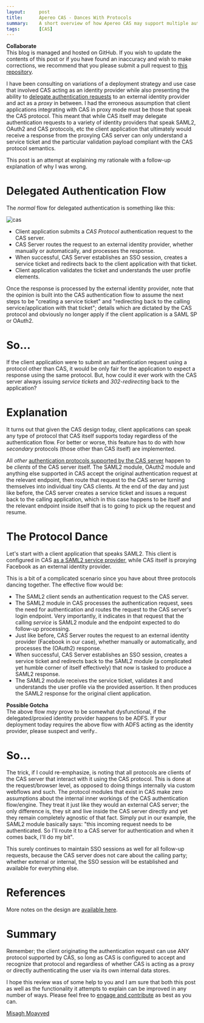 ```yaml
---
layout:     post
title:      Apereo CAS - Dances With Protocols
summary:    A short overview of how Apereo CAS may support multiple authentication protocols simultaneously while acting as both the primary identity provider or proxying another. Two Socks could not be reached for comments.
tags:       [CAS]
---
```


<div class="alert alert-success">
<strong>Collaborate</strong><br/>This blog is managed and hosted on GitHub. If you wish to update the contents of this post or if you have found an inaccuracy and wish to make corrections, we recommend that you please submit a pull request to <a href="https://github.com/apereo/apereo.github.io">this repository</a>.
</div>

I have been consulting on variations of a deployment strategy and use case that involved CAS acting as an identity provider while also presenting the ability to [delegate authentication requests](https://apereo.github.io/cas/development/integration/Delegate-Authentication.html) to an external identity provider and act as a *proxy* in between. I had the erroneous assumption that client applications integrating with CAS in proxy mode must be those that speak the CAS protocol. This meant that while CAS itself may delegate authentication requests to a variety of identity providers that speak SAML2, OAuth2 and CAS protocols, etc the client application that ultimately would receive a response from the proxying CAS server can only understand a service ticket and the particular validation payload compliant with the CAS protocol semantics.

This post is an attempt at explaining my rationale with a follow-up explanation of why I was wrong.

# Delegated Authentication Flow

The *normal* flow for delegated authentication is something like this:

![cas](https://user-images.githubusercontent.com/1205228/36640612-b53abbd2-1a37-11e8-8f95-0179983c4c3e.jpg)

- Client application submits a *CAS Protocol* authentication request to the CAS server.
- CAS Server routes the request to an external identity provider, whether manually or automatically, and processes the response.
- When successful, CAS Server establishes an SSO session, creates a  service ticket and redirects back to the client application with that ticket.
- Client application validates the ticket and understands the user profile elements.

Once the response is processed by the external identity provider, note that the opinion is built into the CAS authentication flow to assume the next steps to be "creating a service ticket" and "redirecting back to the calling service/application with that ticket"; details which are dictated by the CAS protocol and obviously no longer apply if the client application is a SAML SP or OAuth2. 

# So...

If the client application were to submit an authentication request using a protocol other than CAS, it would be only fair for the application to expect a response using the same protocol. But, how could it ever work with the CAS server always issuing *service tickets* and *302-redirecting* back to the application?

# Explanation

It turns out that given the CAS design today, client applications can speak any type of protocol that CAS itself supports today regardless of the authentication flow. For better or worse, this feature has to do with how *secondary* protocols (those other than CAS itself) are implemented.  

All *other* [authentication protocols supported by the CAS server](https://apereo.github.io/cas/development/protocol/Protocol-Overview.html) happen to be *clients* of the CAS server itself. The SAML2 module, OAuth2 module and anything else supported in CAS accept the original authentication request at the relevant endpoint, then route that request to the CAS server turning themselves into individual tiny CAS clients. At the end of the day and just like before, the CAS server creates a service ticket and issues a request back to the calling application, which in this case happens to be itself and the relevant endpoint inside itself that is to going to pick up the request and resume. 

# The Protocol Dance

Let's start with a client application that speaks SAML2. This client is configured in CAS [as a SAML2 service provider](https://apereo.github.io/cas/development/installation/Configuring-SAML2-Authentication.html), while CAS itself is proxying Facebook as an external identity provider. 

This is a bit of a complicated scenario since you have about three protocols dancing together. The effective flow would be:

- The SAML2 client sends an authentication request to the CAS server.
- The SAML2 module in CAS processes the authentication request, sees the need for authentication and routes the request to the CAS server's login endpoint. Very importantly, it indicates in that request that the calling *service* is SAML2 module and the endpoint expected to do follow-up processing.
- Just like before, CAS Server routes the request to an external identity provider (Facebook in our case), whether manually or automatically, and processes the (OAuth2) response.
- When successful, CAS Server establishes an SSO session, creates a  service ticket and redirects back to the SAML2 module (a complicated yet humble corner of itself effectively) that now is tasked to produce a SAML2 response.
- The SAML2 module receives the service ticket, validates it and understands the user profile via the provided assertion. It then produces the SAML2 response for the original client application.

<div class="alert alert-warning">
<strong>Possible Gotcha</strong><br/>The above flow <i>may</i> prove to be somewhat dysfunctional, if the delegated/proxied identity provider happens to be ADFS. If your deployment today requires the above flow with ADFS acting as the identity provider, please suspect and verify.</a>.
</div>

# So...

The trick, if I could re-emphasize, is noting that all protocols are clients of the CAS server that interact with it using the CAS protocol. This is done at the request/browser level, as opposed to doing things internally via custom webflows and such. The protocol modules that exist in CAS make zero assumptions about the internal inner workings of the CAS authentication flow/engine. They treat it just like they would an external CAS server; the only difference is, they sit and live inside the CAS server directly and yet they remain completely agnostic of that fact. Simply put in our example, the SAML2 module basically says: "this incoming request needs to be authenticated. So I'll route it to a CAS server for authentication and when it comes back, I'll do my bit".

This surely continues to maintain SSO sessions as well for all follow-up requests, because the CAS server does not care about the calling party; whether external or internal, the SSO session will be established and available for everything else. 

# References

More notes on the design are [available here](https://apereo.github.io/2017/02/17/cas-custom-protocols/). 

# Summary

Remember; the client originating the authentication request can use ANY protocol supported by CAS, so long as CAS is configured to accept and recognize that protocol and regardless of whether CAS is acting as a proxy or directly authenticating the user via its own internal data stores. 

I hope this review was of some help to you and I am sure that both this post as well as the functionality it attempts to explain can be improved in any number of ways. Please feel free to [engage and contribute](https://apereo.github.io/cas/developer/Contributor-Guidelines.html) as best as you can.

[Misagh Moayyed](https://twitter.com/misagh84)